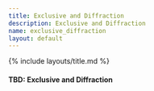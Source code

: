 ```yaml
---
title: Exclusive and Diffraction
description: Exclusive and Diffraction
name: exclusive_diffraction
layout: default
---
```


{% include layouts/title.md %}

#### TBD: Exclusive and Diffraction
